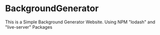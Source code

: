 # BackgroundGenerator
This is a Simple Background Generator Website.
Using NPM "lodash" and "live-server" Packages
